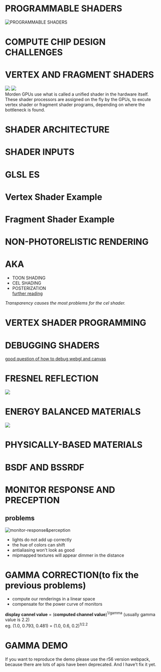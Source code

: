 # PROGRAMMABLE SHADERS
![PROGRAMMABLE SHADERS](./note-pictures/programmable-shaders.jpg)

# COMPUTE CHIP DESIGN CHALLENGES

# VERTEX AND FRAGMENT SHADERS
![](./note-pictures/vertex-shader.jpg)
![](./note-pictures/fragment-shader.jpg)  
Morden GPUs use what is called a unified shader in the hardware itself. These shader processors are assigned on the fly by the GPUs, to excute vertex shader or fragment shader programs, depending on where the bottleneck is found.

# SHADER ARCHITECTURE

# SHADER INPUTS

# GLSL ES

# Vertex Shader Example

# Fragment Shader Example

# NON-PHOTORELISTIC RENDERING
# AKA
- TOON SHADING
- CEL SHADING
- POSTERIZATION  
[further reading](https://medium.com/cbrebuild/implementing-a-sketch-style-of-rendering-in-webgl-d6f0e4685a17)  

*Transparency causes the most problems for the cel shader.*

# VERTEX SHADER PROGRAMMING

# DEBUGGING SHADERS
[good question of how to debug webgl and canvas](https://stackoverflow.com/questions/56892842/canvas-webgl-debugging-functionality-does-not-exist-in-2019-browser)

# FRESNEL REFLECTION
![](./note-pictures/fresnel-reflection.jpg)

# ENERGY BALANCED MATERIALS
![](./note-pictures/enery-balaced-materials.jpg)

# PHYSICALLY-BASED MATERIALS

# BSDF AND BSSRDF

# MONITOR RESPONSE AND PRECEPTION

## problems
![monitor-response&perception](./note-pictures/monitor-response&perception.jpg)
- lights do not add up correctly
- the hue of colors can shift
- antialiasing won't look as good
- mipmapped textures will appear dimmer in the distance

# GAMMA CORRECTION(to fix the previous problems)
- compute our renderings in a linear space
- compensate for the power curve of monitors

**display cannel value** = (**computed channel value**)<sup>1/gamma</sup> (usually gamma value is 2.2)  
eg. (1.0, 0.793, 0.481) = (1.0, 0.6, 0.2)<sup>1/2.2</sup>

# GAMMA DEMO
If you want to reproduce the demo please use the r56 version webpack, because there are lots of apis have been deprecated. And I have't fix it yet.